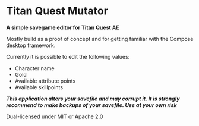 
Titan Quest Mutator
===================

**A simple savegame editor for Titan Quest AE**

Mostly build as a proof of concept and for getting familiar with the Compose desktop framework.

Currently it is possible to edit the following values:
* Character name
* Gold
* Available attribute points
* Available skillpoints

***This application alters your savefile and may corrupt it. It is strongly recommend to make backups of your savefile. Use at your own risk***

Dual-licensed under MIT or Apache 2.0